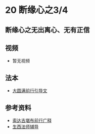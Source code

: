 # 20 断缘心之3/4 

## 断缘心之无出离心、无有正信

## 视频

- 暂无视频

## 法本
- [大圆满前行引导文](/books/dymqx#p117)

## 参考资料

- [索达吉堪布前行广释](/refs/qxgs/qxgs-03xm#3无出离心)
- [生西法师辅导](/refs/qxgs/fudao/qxgsfd-03xm#p1449)